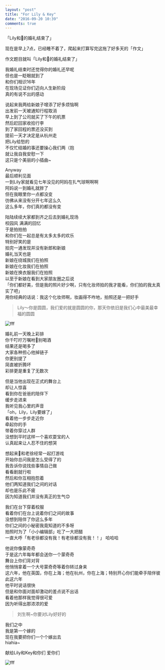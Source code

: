 ```yaml
---
layout: "post"
title: "For Lily & Key"
date: "2016-09-20 10:39"
comments: true
---
```

「Lily和🐢的婚礼结束了」


现在是早上7点，已经睡不着了，爬起来打算写完这拖了好多天的「作文」

作文题目就叫「Lily和🐢的婚礼结束了」

我婚礼结束时还觉得你的婚礼还早呢  
但也是一眨眼就到了  
和你们相识16年  
在现场见证你们迈向人生新阶段  
真的有说不出的感动

说起来我两给新娘子增添了好多烦恼啊  
出发前一天被通知行程取消  
早上到了公司就买了下午的机票  
然后赶回家收拾行李  
到了家回程的票还没买到  
提前一天才决定是从杭州走  
把Lily给愁的  
不仅忙结婚的事还要操心我们两（抱  
就让我自我安慰一下  
这只是个美丽的小插曲~

Anyway  
最后顺利见面  
一到Lily家就看见七年没见的阿妈在扎气球啊啊啊  
阿妈说一到婚礼就胖了  
但在我眼里你一点都没变  
彷佛从来没有分开七年这么久  
这么多年，你们真的都没有变  

陆陆续续大家都到齐之后去到婚礼现场  
校园风 满满的回忆  
于是拍拍拍  
和你们在一起总是有太多太多的欢乐  
特别好笑的是  
拍完一通发现并没有新郎和新娘  
婚礼当天也是  
新娘在绕城我们在拍照  
新娘在化妆我们在拍照  
新娘在换衣服我们在拍照  
以至于新娘在看到大家朋友圈之后说  
「你们都好美，但是我的照片好少啊，只有化妆师拍的我才能看，你们拍的我太真实了吧」  
用你经典的话说：我这个化妆师啊，妆画得不咋地，拍照还是一把好手  

>Lily～你是圆圆，我们爱的就是圆圆的你，那天你依旧是我们心中最美最幸福的圆圆

![fff]({{site.url}}/assets/img/9.JPG)

婚礼前一天晚上彩排  
你千叮咛万嘱咐🐢别喝酒  
结果还是喝多了  
大家各种担心他掉链子  
你更别提了  
简直被折腾坏  
彩排更是重复了无数次  

但是当他出现在正式的舞台上  
却让人惊喜  
看到你在爸爸的陪伴下  
缓步走进来  
我听见我心里的声音  
「oh，Lily，Lily要嫁了」  
看着他一步步走近你  
牵起你的手  
带着你穿过人群  
没想到平时这样一个喜欢耍宝的人    
认真起来让人忍不住的想哭

想起来🐢和老徐经常一起打游戏  
开始你总问我是怎么受得了的  
我告诉你说找些事情自己做  
看看剧就行啦  
然后和你互相抱怨着  
他们两知道我们之间的对话  
却也是乐此不疲  
因为知道我们并没有真正的生气😊

我们在台下穿着校服  
看着你们在台上说着你们之间的故事  
没想到陪伴了你这么多年  
你们之间的小秘密我竟知道的不多呀  
拍照时为了「小小编辑部」吃了一大把醋  
一直大呼「有老徐都没有我！有老徐都没有我！！」
哈哈哈

他说你像蒙奇奇  
于是这六年每年都会送你一个蒙奇奇  
舞台上你们背对背  
他悄悄拿着一个大号蒙奇奇等着你转过身来  
这六年，他在英国，你在上海；他在杭州，你在上海；特别开心你们能牵手陪伴彼此这六年  
他平时说话很快  
但是和你面对面却激动的差点说不出话  
看着他那样我觉得很可爱  
因为听得出那浓浓的爱

>刘生啊~你要对Lily好好的

我们之中  
我是第一个嫁的  
现在我要把你们一个个嫁出去  
hiahia~

献给Lily和Key和你们
爱你们

![fff]({{site.url}}/assets/img/九年一班.JPG)
